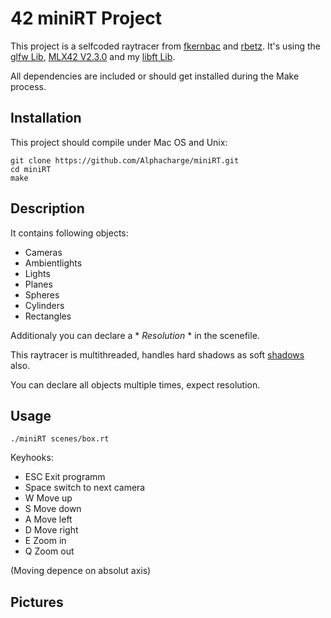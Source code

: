 # 42 miniRT Project
This project is a selfcoded raytracer from [fkernbac](https://github.com/fkernbac) and [rbetz](https://github.com/Alphacharge).
It's using the [glfw Lib](https://github.com/glfw/glfw), [MLX42 V2.3.0](https://github.com/codam-coding-college/MLX42/commit/bf5dd7085b403974dd2d4e1e217877a518fc8915) and my [libft Lib](https://github.com/Alphacharge/mylibft/releases/tag/v1.0.0).

All dependencies are included or should get installed during the Make process.
## Installation
This project should compile under Mac OS and Unix:
```
git clone https://github.com/Alphacharge/miniRT.git
cd miniRT
make
```

## Description
It contains following objects:
- Cameras
- Ambientlights
- Lights
- Planes
- Spheres
- Cylinders
- Rectangles

Additionaly you can declare a * *Resolution* * in the scenefile.

This raytracer is multithreaded, handles hard shadows as soft [shadows](https://www.peachpit.com/articles/article.aspx?p=486505&seqNum=6) also.

You can declare all objects multiple times, expect resolution.
## Usage
``./miniRT scenes/box.rt``

Keyhooks:
+ ESC	Exit programm
+ Space	switch to next camera
+ W		Move up
+ S		Move down
+ A		Move left
+ D		Move right
+ E		Zoom in
+ Q		Zoom out

(Moving depence on absolut axis)
## Pictures
